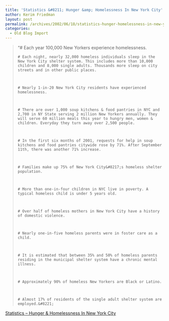 ```yaml
---
title: 'Statistics &#8211; Hunger &amp; Homelessness In New York City'
author: Kerim Friedman
layout: post
permalink: /archives/2002/06/18/statistics-hunger-homelessness-in-new-york-city-2/
categories:
  - Old Blog Import
---
```


>   &#8220;# Each year 100,000 New Yorkers experience homelessness. 
>   
>   
>     # Each night, nearly 32,000 homeless individuals sleep in the New York City shelter system. This includes more than 10,000 children and 8,000 single adults. Thousands more sleep on city streets and in other public places.
>   
>   
>   
>     # Nearly 1-in-20 New York City residents have experienced homelessness.
>   
>   
>   
>     # There are over 1,000 soup kitchens & food pantries in NYC and 2,700 in NY State serving 2 million New Yorkers annually. They will serve 60 million meals this year to hungry men, women & children. Everyday they turn away over 2,500 people.
>   
>   
>   
>     # In the first six months of 2001, requests for help in soup kitchens and food pantries citywide rose by 71%. After September 11th, there was another 71% increase.
>   
>   
>   
>     # Families make up 75% of New York City&#8217;s homeless shelter population.
>   
>   
>   
>     # More than one-in-four children in NYC live in poverty. A typical homeless child is under 5 years old.
>   
>   
>   
>     # Over half of homeless mothers in New York City have a history of domestic violence.
>   
>   
>   
>     # Nearly one-in-five homeless parents were in foster care as a child.
>   
>   
>   
>     # It is estimated that between 35% and 50% of homeless parents residing in the municipal shelter system have a chronic mental illness.
>   
>   
>   
>     # Approximately 90% of homeless New Yorkers are Black or Latino.
>   
>   
>   
>     # Almost 17% of residents of the single adult shelter system are employed.&#8221;
>   


<a href="http://www.ysop.org/statistics.htm" onclick="_gaq.push(['_trackEvent', 'outbound-article', 'http://www.ysop.org/statistics.htm', 'Statistics &#8211; Hunger & Homelessness In New York City']);" >Statistics &#8211; Hunger & Homelessness In New York City</a>

